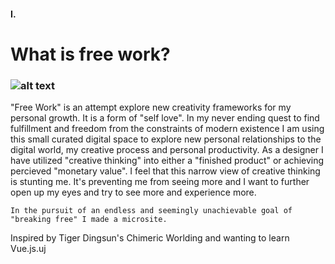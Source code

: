 #### I.

# What is free work?

### ![alt text](https://d2w9rnfcy7mm78.cloudfront.net/11859007/original_d5a2f1e96422eb5ccd9e8c9a7e15c59b.jpg?1620277753?bc=0)

"Free Work" is an attempt explore new creativity frameworks for my personal growth. It is a form of "self love". In my never ending quest to find fulfillment and freedom from the constraints of modern existence I am using this small curated digital space to explore new personal relationships to the digital world, my creative process and personal productivity. As a designer I have utilized "creative thinking" into either a "finished product" or achieving percieved "monetary value". I feel that this narrow view of creative thinking is stunting me. It's preventing me from seeing more and I want to further open up my eyes and try to see more and experience more.

    In the pursuit of an endless and seemingly unachievable goal of "breaking free" I made a microsite.

Inspired by Tiger Dingsun's Chimeric Worlding and wanting to learn Vue.js.uj
